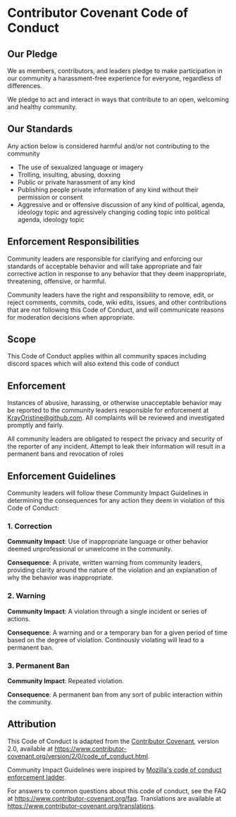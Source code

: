 # Contributor Covenant Code of Conduct

## Our Pledge

We as members, contributors, and leaders pledge to make participation in our
community a harassment-free experience for everyone, regardless of differences.

We pledge to act and interact in ways that contribute to an open, welcoming
 and healthy community.

## Our Standards

Any action below is considered harmful and/or not contributing to the community

* The use of sexualized language or imagery
* Trolling, insulting, abusing, doxxing
* Public or private harassment of any kind
* Publishing people private information of any kind without their permission
  or consent
* Aggressive and or offensive discussion of any kind of political, agenda, ideology topic and agressively changing
  coding topic into political agenda, ideology topic

## Enforcement Responsibilities

Community leaders are responsible for clarifying and enforcing our standards of
acceptable behavior and will take appropriate and fair corrective action in
response to any behavior that they deem inappropriate, threatening, offensive,
or harmful.

Community leaders have the right and responsibility to remove, edit, or reject
comments, commits, code, wiki edits, issues, and other contributions that are
not following this Code of Conduct, and will communicate reasons for moderation
decisions when appropriate.

## Scope

This Code of Conduct applies within all community spaces including discord spaces
which will also extend this code of conduct

## Enforcement

Instances of abusive, harassing, or otherwise unacceptable behavior may be
reported to the community leaders responsible for enforcement at
KrayOristine@github.com.
All complaints will be reviewed and investigated promptly and fairly.

All community leaders are obligated to respect the privacy and security of the
reporter of any incident. Attempt to leak their information will result in a
permanent bans and revocation of roles

## Enforcement Guidelines

Community leaders will follow these Community Impact Guidelines in determining
the consequences for any action they deem in violation of this Code of Conduct:

### 1. Correction

**Community Impact**: Use of inappropriate language or other behavior deemed
unprofessional or unwelcome in the community.

**Consequence**: A private, written warning from community leaders, providing
clarity around the nature of the violation and an explanation of why the
behavior was inappropriate.

### 2. Warning

**Community Impact**: A violation through a single incident or series
of actions.

**Consequence**: A warning and or a temporary ban for a given period of time
based on the degree of violation.
Continously violating will lead to a permanent ban.

### 3. Permanent Ban

**Community Impact**: Repeated violation.

**Consequence**: A permanent ban from any sort of public interaction within
the community.

## Attribution

This Code of Conduct is adapted from the [Contributor Covenant][homepage],
version 2.0, available at
https://www.contributor-covenant.org/version/2/0/code_of_conduct.html.

Community Impact Guidelines were inspired by [Mozilla's code of conduct
enforcement ladder](https://github.com/mozilla/diversity).

[homepage]: https://www.contributor-covenant.org

For answers to common questions about this code of conduct, see the FAQ at
https://www.contributor-covenant.org/faq. Translations are available at
https://www.contributor-covenant.org/translations.
